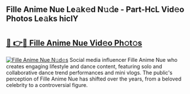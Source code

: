 ## Fille Anime Nue Le𝚊k𝚎d N𝚞𝚍e - Part-HcL Vid𝚎o Photos Le𝚊ks hiclY

# <h2><a href="http://fb6bftz.evod.top/?m=Fille+Anime+Nue">🔗 👉🔴 Fille Anime Nue Vid𝚎o Ph𝚘t𝚘s</a></h2>

[![Fille Anime Nue N𝚞d𝚎s](https://i.imgur.com/8V9OHl7.gif)](http://fb6bftz.evod.top/?m=Fille+Anime+Nue)
Social media influencer Fille Anime Nue who creates engaging lifestyle and dance content, featuring solo and collaborative dance trend performances and mini vlogs. The public's perception of Fille Anime Nue has shifted over the years, from a beloved celebrity to a controversial figure. 
